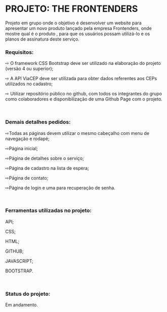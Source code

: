 <h1>PROJETO: THE FRONTENDERS</h1>

<p>Projeto em grupo onde o objetivo é desenvolver um website para apresentar um novo produto lançado pela empresa Frontenders, onde mostre qual é o produto ,
para que os usuários possam utilizá-lo e os planos de assinatura deste serviço.</p>

<h3><span>Requisitos:<span></h3> 

  <p>⇨ O framework CSS Bootstrap deve ser utilizado na elaboração do projeto (versão 4 ou superior);</p> 
   <p>⇨ A API ViaCEP deve ser utilizada para obter dados referentes aos CEPs utilizados no cadastro;</p>
    <p>⇨ Utilizar repositório público no github, com todos os integrantes do grupo como colaboradores e disponibilização de uma Github Page com o projeto.</p>
  <br>

 <h3>Demais detalhes pedidos:</h3>

   <p>⇨Todas as páginas devem utilizar o mesmo cabeçalho com menu de navegação e rodapé;</p>
    <p>⇨Página inicial;</p>
     <p>⇨Página de detalhes sobre o serviço;</p>
      <p>⇨Página de cadastro na lista de espera;</p>
       <p>⇨Página de contato;</p>
        <p>⇨Página de login e uma para recuperação de senha.</p>
  <br>
 
 <h3>Ferramentas utilizadas no projeto:</h3>

   <p>API;</p>
    <p>CSS;</p>
     <p>HTML;</p>
      <p>GITHUB;</p>
       <p>JAVASCRIPT;</p>
        <p>BOOTSTRAP.</p>
<br>
 <h3>Status do projeto:</h3>
  <p>Em andamento.</p>

